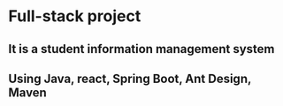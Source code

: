 # Full-stack project
## It is a student information management system
## Using Java, react, Spring Boot, Ant Design, Maven

